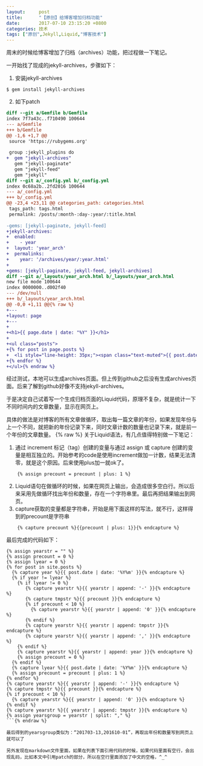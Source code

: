 ```yaml
---
layout:     post
title:      "【原创】给博客增加归档功能"
date:       2017-07-10 23:15:20 +0800
categories: 技术
tags: ["原创",Jekyll,Liquid,"博客技术"]
---
```

周末的时候给博客增加了归档（archives）功能，把过程做一下笔记。

一开始找了现成的jekyll-archives，步骤如下：
1. 安装jekyll-archives
```
$ gem install jekyll-archives
```

2. 如下patch
```diff
diff --git a/Gemfile b/Gemfile
index 7f7a43c..f710490 100644
--- a/Gemfile
+++ b/Gemfile
@@ -1,6 +1,7 @@
 source 'https://rubygems.org'
　　 
 group :jekyll_plugins do
+  gem "jekyll-archives"
   gem "jekyll-paginate"
   gem "jekyll-feed"
   gem "jekyll"
diff --git a/_config.yml b/_config.yml
index 0c68a2b..2fd2016 100644
--- a/_config.yml
+++ b/_config.yml
@@ -23,4 +23,11 @@ categories_path: categories.html
 tags_path: tags.html
 permalink: /posts/:month-:day-:year/:title.html
　　 
-gems: [jekyll-paginate, jekyll-feed]
+jekyll-archives:
+  enabled:
+    - year
+  layout: 'year_arch'
+  permalinks:
+    year: '/archives/year/:year.html'
+
+gems: [jekyll-paginate, jekyll-feed, jekyll-archives]
diff --git a/_layouts/year_arch.html b/_layouts/year_arch.html
new file mode 100644
index 0000000..d002f40
--- /dev/null
+++ b/_layouts/year_arch.html
@@ -0,0 +1,11 @@{% raw %}
+---
+layout: page
+---
+
+<h1>{{ page.date | date: "%Y" }}</h1>
+
+<ul class="posts">
+{% for post in page.posts %}
+  <li style="line-height: 35px;"><span class="text-muted">{{ post.date | date: "%Y-%m-%d" }} </span><a href="{{ site.baseurl }}{{node.url}}">{{post.title}}</a></li>
+{% endfor %}
+</ul>{% endraw %}
```

经过测试，本地可以生成archives页面。但上传到github之后没有生成archives页面。后来了解到github好像不支持jekyll-archives。

于是决定自己试着写一个生成归档页面的Liquid代码，原理不复杂，就是统计一下不同时间内的文章数量，显示在网页上。

具体的做法是对博客的所有文章做循环，取出每一篇文章的年份，如果发现年份与上一个不同，就把新的年份记录下来，同时文章计数的数量也记录下来，就是前一个年份的文章数量。
{% raw %}
关于Liquid语法，有几点值得特别做一下笔记：
1. 通过 increment 标记（tag）创建的变量与通过 assign 或 capture 创建的变量是相互独立的。开始参考的code是使用increment做加一计数，结果无法清零，就是这个原因。后来使用plus加一就ok了。
```liquid
    {% assign precount = precount | plus: 1 %}
```
2. Liquid语句在做循环的时候，如果在网页上输出，会造成很多空白行。所以后来采用先做循环找出年份和数量，存在一个字符串里。最后再把结果输出到网页。
3. capture获取的变量都是字符串，开始是用下面这样的写法，就不行，这样得到的precount是字符串
```liquid
    {% capture precount %}{{precount | plus: 1}}{% endcapture %}
```

最后完成的代码如下：
```liquid
{% assign yearstr = "" %}
{% assign precount = 0 %}
{% assign lyear = 0 %}
{% for post in site.posts %}
  {% capture year %}{{ post.date | date: '%Y%m' }}{% endcapture %}
  {% if year != lyear %}
    {% if lyear != 0 %}
       {% capture yearstr %}{{ yearstr | append: '-' }}{% endcapture %}
       {% capture tmpstr %}{{ precount }}{% endcapture %}
       {% if precount < 10 %}
         {% capture yearstr %}{{ yearstr | append: '0' }}{% endcapture %}
       {% endif %}
       {% capture yearstr %}{{ yearstr | append: tmpstr }}{% endcapture %}
       {% capture yearstr %}{{ yearstr | append: ',' }}{% endcapture %}
    {% endif %}
    {% capture yearstr %}{{ yearstr | append: year }}{% endcapture %}
    {% assign precount = 0 %}
  {% endif %}
  {% capture lyear %}{{ post.date | date: '%Y%m' }}{% endcapture %}
  {% assign precount = precount | plus: 1 %}
{% endfor %}
{% capture yearstr %}{{ yearstr | append: '-' }}{% endcapture %}
{% capture tmpstr %}{{ precount }}{% endcapture %}
{% if precount < 10 %}
  {% capture yearstr %}{{ yearstr | append: '0' }}{% endcapture %}
{% endif %}
{% capture yearstr %}{{ yearstr | append: tmpstr }}{% endcapture %}
{% assign yearsgroup = yearstr | split: "," %}
```{% endraw %}

最后得到的yearsgroup类似为：“201703-13,201610-01”，再取出年份和数量写到网页上就可以了

另外发现在markdown文件里面，如果在列表下面引用代码的时候，如果代码里面有空行，会出现乱码，比如本文中引用patch的部分，所以在空行里面添加了中文的空格，^_^
